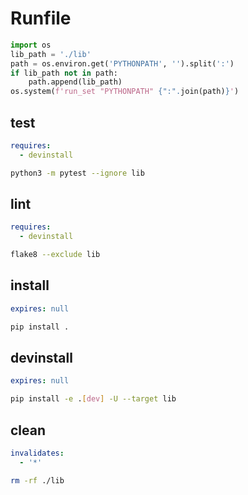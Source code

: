 # Runfile

```python
import os
lib_path = './lib'
path = os.environ.get('PYTHONPATH', '').split(':')
if lib_path not in path:
    path.append(lib_path)
os.system(f'run_set "PYTHONPATH" {":".join(path)}')
```

## test

```yaml
requires:
  - devinstall
```

```sh
python3 -m pytest --ignore lib
```

## lint

```yaml
requires:
  - devinstall
```

```sh
flake8 --exclude lib
```

## install

```yaml
expires: null
```

```sh
pip install .
```

## devinstall

```yaml
expires: null
```

```sh
pip install -e .[dev] -U --target lib
```

## clean

```yaml
invalidates:
  - '*'
```

```sh
rm -rf ./lib
```
